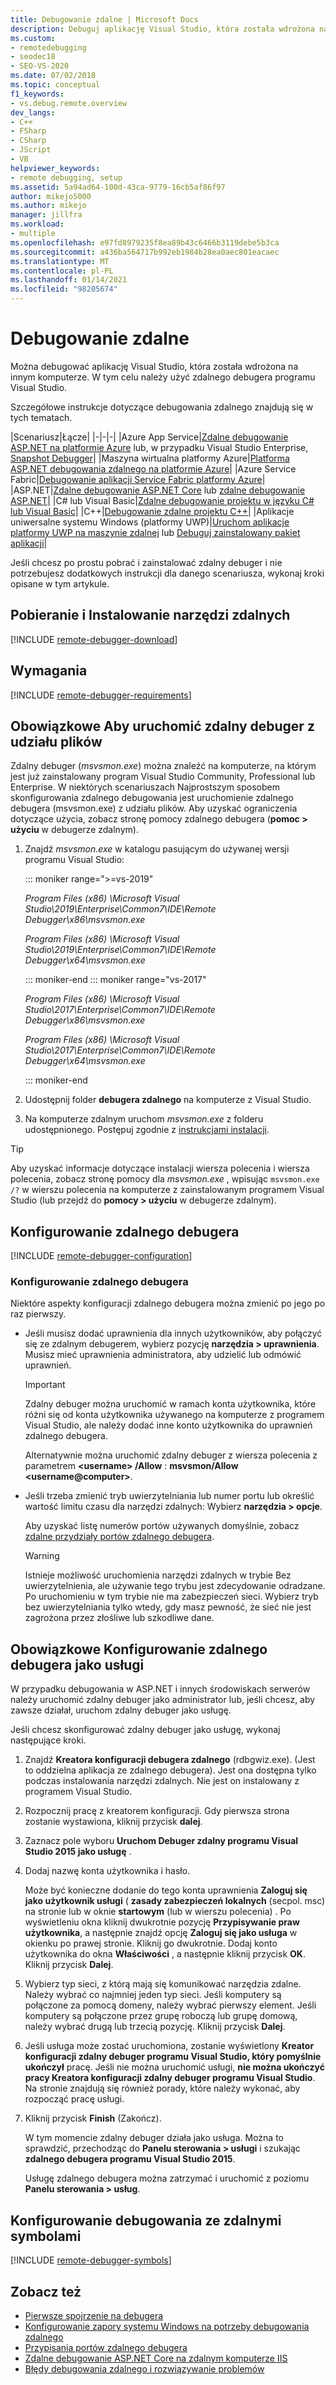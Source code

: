 ```yaml
---
title: Debugowanie zdalne | Microsoft Docs
description: Debuguj aplikację Visual Studio, która została wdrożona na innym komputerze przy użyciu zdalnego debugera programu Visual Studio.
ms.custom:
- remotedebugging
- seodec18
- SEO-VS-2020
ms.date: 07/02/2018
ms.topic: conceptual
f1_keywords:
- vs.debug.remote.overview
dev_langs:
- C++
- FSharp
- CSharp
- JScript
- VB
helpviewer_keywords:
- remote debugging, setup
ms.assetid: 5a94ad64-100d-43ca-9779-16cb5af86f97
author: mikejo5000
ms.author: mikejo
manager: jillfra
ms.workload:
- multiple
ms.openlocfilehash: e97fd8979235f8ea89b43c6466b3119debe5b3ca
ms.sourcegitcommit: a436ba564717b992eb1984b28ea0aec801eacaec
ms.translationtype: MT
ms.contentlocale: pl-PL
ms.lasthandoff: 01/14/2021
ms.locfileid: "98205674"
---
```

# <a name="remote-debugging"></a>Debugowanie zdalne
Można debugować aplikację Visual Studio, która została wdrożona na innym komputerze. W tym celu należy użyć zdalnego debugera programu Visual Studio.

Szczegółowe instrukcje dotyczące debugowania zdalnego znajdują się w tych tematach.

|Scenariusz|Łącze|
|-|-|-|
|Azure App Service|[Zdalne debugowanie ASP.NET na platformie Azure](../debugger/remote-debugging-azure.md) lub, w przypadku Visual Studio Enterprise, [Snapshot Debugger](../debugger/debug-live-azure-applications.md)|
|Maszyna wirtualna platformy Azure|[Platforma ASP.NET debugowania zdalnego na platformie Azure](../debugger/remote-debugging-azure.md)|
|Azure Service Fabric|[Debugowanie aplikacji Service Fabric platformy Azure](/azure/service-fabric/service-fabric-debugging-your-application#debug-a-remote-service-fabric-application)|
|ASP.NET|[Zdalne debugowanie ASP.NET Core](../debugger/remote-debugging-aspnet-on-a-remote-iis-computer.md) lub [zdalne debugowanie ASP.NET](../debugger/remote-debugging-aspnet-on-a-remote-iis-7-5-computer.md)|
|C# lub Visual Basic|[Zdalne debugowanie projektu w języku C# lub Visual Basic](../debugger/remote-debugging-csharp.md)|
|C++|[Debugowanie zdalne projektu C++](../debugger/remote-debugging-cpp.md)|
|Aplikacje uniwersalne systemu Windows (platformy UWP)|[Uruchom aplikacje platformy UWP na maszynie zdalnej](../debugger/run-windows-store-apps-on-a-remote-machine.md) lub [Debuguj zainstalowany pakiet aplikacji](../debugger/debug-installed-app-package.md)|

Jeśli chcesz po prostu pobrać i zainstalować zdalny debuger i nie potrzebujesz dodatkowych instrukcji dla danego scenariusza, wykonaj kroki opisane w tym artykule.

## <a name="download-and-install-the-remote-tools"></a>Pobieranie i Instalowanie narzędzi zdalnych

[!INCLUDE [remote-debugger-download](../debugger/includes/remote-debugger-download.md)]

## <a name="requirements"></a><a name="requirements_msvsmon"></a> Wymagania

[!INCLUDE [remote-debugger-requirements](../debugger/includes/remote-debugger-requirements.md)]

## <a name="optional-to-run-the-remote-debugger-from-a-file-share"></a><a name="fileshare_msvsmon"></a> Obowiązkowe Aby uruchomić zdalny debuger z udziału plików

Zdalny debuger (*msvsmon.exe*) można znaleźć na komputerze, na którym jest już zainstalowany program Visual Studio Community, Professional lub Enterprise. W niektórych scenariuszach Najprostszym sposobem skonfigurowania zdalnego debugowania jest uruchomienie zdalnego debugera (msvsmon.exe) z udziału plików. Aby uzyskać ograniczenia dotyczące użycia, zobacz stronę pomocy zdalnego debugera (**pomoc > użyciu** w debugerze zdalnym).

1. Znajdź *msvsmon.exe* w katalogu pasującym do używanej wersji programu Visual Studio:

   ::: moniker range=">=vs-2019"

   *Program Files (x86) \Microsoft Visual Studio\2019\Enterprise\Common7\IDE\Remote Debugger\x86\msvsmon.exe*

   *Program Files (x86) \Microsoft Visual Studio\2019\Enterprise\Common7\IDE\Remote Debugger\x64\msvsmon.exe*

   ::: moniker-end
   ::: moniker range="vs-2017"

   *Program Files (x86) \Microsoft Visual Studio\2017\Enterprise\Common7\IDE\Remote Debugger\x86\msvsmon.exe*

   *Program Files (x86) \Microsoft Visual Studio\2017\Enterprise\Common7\IDE\Remote Debugger\x64\msvsmon.exe*

   ::: moniker-end

2. Udostępnij folder **debugera zdalnego** na komputerze z Visual Studio.

3. Na komputerze zdalnym uruchom *msvsmon.exe* z folderu udostępnionego. Postępuj zgodnie z [instrukcjami instalacji](#bkmk_setup).

> [!TIP]
> Aby uzyskać informacje dotyczące instalacji wiersza polecenia i wiersza polecenia, zobacz stronę pomocy dla *msvsmon.exe* , wpisując ``msvsmon.exe /?`` w wierszu polecenia na komputerze z zainstalowanym programem Visual Studio (lub przejdź do **pomocy > użyciu** w debugerze zdalnym).

## <a name="set-up-the-remote-debugger"></a><a name="bkmk_setup"></a> Konfigurowanie zdalnego debugera

[!INCLUDE [remote-debugger-configuration](../debugger/includes/remote-debugger-configuration.md)]

### <a name="configure-the-remote-debugger"></a><a name="configure_msvsmon"></a> Konfigurowanie zdalnego debugera
Niektóre aspekty konfiguracji zdalnego debugera można zmienić po jego po raz pierwszy.

- Jeśli musisz dodać uprawnienia dla innych użytkowników, aby połączyć się ze zdalnym debugerem, wybierz pozycję **narzędzia > uprawnienia**. Musisz mieć uprawnienia administratora, aby udzielić lub odmówić uprawnień.

     > [!IMPORTANT]
     > Zdalny debuger można uruchomić w ramach konta użytkownika, które różni się od konta użytkownika używanego na komputerze z programem Visual Studio, ale należy dodać inne konto użytkownika do uprawnień zdalnego debugera.

     Alternatywnie można uruchomić zdalny debuger z wiersza polecenia z parametrem **\<username> /Allow** : **msvsmon/Allow \<username@computer>**.

- Jeśli trzeba zmienić tryb uwierzytelniania lub numer portu lub określić wartość limitu czasu dla narzędzi zdalnych: Wybierz **narzędzia > opcje**.

     Aby uzyskać listę numerów portów używanych domyślnie, zobacz [zdalne przydziały portów zdalnego debugera](../debugger/remote-debugger-port-assignments.md).

     > [!WARNING]
     > Istnieje możliwość uruchomienia narzędzi zdalnych w trybie Bez uwierzytelnienia, ale używanie tego trybu jest zdecydowanie odradzane. Po uruchomieniu w tym trybie nie ma zabezpieczeń sieci. Wybierz tryb bez uwierzytelniania tylko wtedy, gdy masz pewność, że sieć nie jest zagrożona przez złośliwe lub szkodliwe dane.

## <a name="optional-configure-the-remote-debugger-as-a-service"></a><a name="bkmk_configureService"></a> Obowiązkowe Konfigurowanie zdalnego debugera jako usługi
W przypadku debugowania w ASP.NET i innych środowiskach serwerów należy uruchomić zdalny debuger jako administrator lub, jeśli chcesz, aby zawsze działał, uruchom zdalny debuger jako usługę.

 Jeśli chcesz skonfigurować zdalny debuger jako usługę, wykonaj następujące kroki.

1. Znajdź **Kreatora konfiguracji debugera zdalnego** (rdbgwiz.exe). (Jest to oddzielna aplikacja ze zdalnego debugera). Jest ona dostępna tylko podczas instalowania narzędzi zdalnych. Nie jest on instalowany z programem Visual Studio.

2. Rozpocznij pracę z kreatorem konfiguracji. Gdy pierwsza strona zostanie wystawiona, kliknij przycisk **dalej**.

3. Zaznacz pole wyboru **Uruchom Debuger zdalny programu Visual Studio 2015 jako usługę** .

4. Dodaj nazwę konta użytkownika i hasło.

    Może być konieczne dodanie do tego konta uprawnienia **Zaloguj się jako użytkownik usługi** ( **zasady zabezpieczeń lokalnych** (secpol. msc) na stronie lub w oknie **startowym** (lub w wierszu polecenia)  . Po wyświetleniu okna kliknij dwukrotnie pozycję **Przypisywanie praw użytkownika**, a następnie znajdź opcję **Zaloguj się jako usługa** w okienku po prawej stronie. Kliknij go dwukrotnie. Dodaj konto użytkownika do okna **Właściwości** , a następnie kliknij przycisk **OK**. Kliknij przycisk **Dalej**.

5. Wybierz typ sieci, z którą mają się komunikować narzędzia zdalne. Należy wybrać co najmniej jeden typ sieci. Jeśli komputery są połączone za pomocą domeny, należy wybrać pierwszy element. Jeśli komputery są połączone przez grupę roboczą lub grupę domową, należy wybrać drugą lub trzecią pozycję. Kliknij przycisk **Dalej**.

6. Jeśli usługa może zostać uruchomiona, zostanie wyświetlony **Kreator konfiguracji zdalny debuger programu Visual Studio, który pomyślnie ukończył** pracę. Jeśli nie można uruchomić usługi, **nie można ukończyć pracy Kreatora konfiguracji zdalny debuger programu Visual Studio**. Na stronie znajdują się również porady, które należy wykonać, aby rozpocząć pracę usługi.

7. Kliknij przycisk **Finish** (Zakończ).

   W tym momencie zdalny debuger działa jako usługa. Można to sprawdzić, przechodząc do **Panelu sterowania > usługi** i szukając **zdalnego debugera programu Visual Studio 2015**.

   Usługę zdalnego debugera można zatrzymać i uruchomić z poziomu **Panelu sterowania > usług**.

## <a name="set-up-debugging-with-remote-symbols"></a>Konfigurowanie debugowania ze zdalnymi symbolami

[!INCLUDE [remote-debugger-symbols](../debugger/includes/remote-debugger-symbols.md)]

## <a name="see-also"></a>Zobacz też

- [Pierwsze spojrzenie na debugera](../debugger/debugger-feature-tour.md)
- [Konfigurowanie zapory systemu Windows na potrzeby debugowania zdalnego](../debugger/configure-the-windows-firewall-for-remote-debugging.md)
- [Przypisania portów zdalnego debugera](../debugger/remote-debugger-port-assignments.md)
- [Zdalne debugowanie ASP.NET Core na zdalnym komputerze IIS](../debugger/remote-debugging-aspnet-on-a-remote-iis-computer.md)
- [Błędy debugowania zdalnego i rozwiązywanie problemów](../debugger/remote-debugging-errors-and-troubleshooting.md)